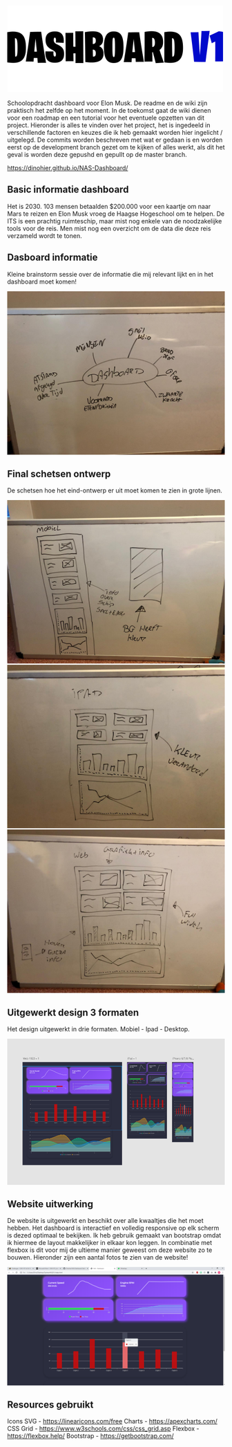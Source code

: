 ![](images/intro.png)

Schoolopdracht dashboard voor Elon Musk. De readme en de wiki zijn praktisch het zelfde op het moment. In de toekomst gaat de wiki dienen voor een roadmap en een tutorial voor het eventuele opzetten van dit project. Hieronder is alles te vinden over het project, het is ingedeeld in verschillende factoren en keuzes die ik heb gemaakt worden hier ingelicht / uitgelegd. De commits worden beschreven met wat er gedaan is en worden eerst op de development branch gezet om te kijken of alles werkt, als dit het geval is worden deze gepushd en gepullt op de master branch.

https://dinohier.github.io/NAS-Dashboard/

## Basic informatie dashboard

Het is 2030. 103 mensen betaalden $200.000 voor een kaartje om naar Mars te reizen en Elon Musk vroeg de Haagse Hogeschool om te helpen. De ITS is een prachtig ruimteschip, maar mist nog enkele van de noodzakelijke tools voor de reis. Men mist nog een overzicht om de data die deze reis verzameld wordt te tonen.

## Dasboard informatie
Kleine brainstorm sessie over de informatie die mij relevant lijkt en in het dashboard moet komen!

![](images/dashboard-info.jpeg)

## Final schetsen ontwerp
De schetsen hoe het eind-ontwerp er uit moet komen te zien in grote lijnen.

![](images/phone.jpeg)
![](images/ipad.jpeg)
![](images/desktop.jpeg)

## Uitgewerkt design 3 formaten
Het design uitgewerkt in drie formaten. Mobiel - Ipad - Desktop.

![](images/dashboard.png)


## Website uitwerking
De website is uitgewerkt en beschikt over alle kwaaltjes die het moet hebben. Het dashboard is interactief en volledig responsive op elk scherm is dezed optimaal te bekijken. Ik heb gebruik gemaakt van bootstrap omdat ik hiermee de layout makkelijker in elkaar kon leggen. In combinatie met flexbox is dit voor mij de ultieme manier geweest om deze website zo te bouwen. Hieronder zijn een aantal fotos te zien van de website!

![](images/website-online.png)

## Resources gebruikt
Icons SVG - https://linearicons.com/free
Charts -  https://apexcharts.com/
CSS Grid - https://www.w3schools.com/css/css_grid.asp
Flexbox - https://flexbox.help/
Bootstrap - https://getbootstrap.com/
